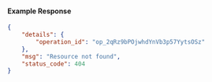 <!-- Code generated for API Clients. DO NOT EDIT. -->

#### Example Response

```json
{
	"details": {
		"operation_id": "op_2qRz9bPOjwhdYnVb3p57YytsOSz"
	},
	"msg": "Resource not found",
	"status_code": 404
}
```
